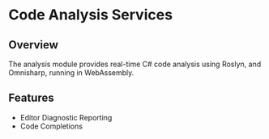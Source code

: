 # Code Analysis Services

## Overview
The analysis module provides real-time C# code analysis using Roslyn, and Omnisharp, running in WebAssembly.

## Features
 - Editor Diagnostic Reporting
 - Code Completions
